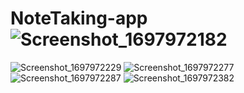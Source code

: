 # NoteTaking-app![Screenshot_1697972182](https://github.com/aniketjha9179/NoteTaking-app/assets/84675061/28bc79e1-613f-4b5d-8acc-b01ccb7eb9f9)
![Screenshot_1697972229](https://github.com/aniketjha9179/NoteTaking-app/assets/84675061/2ba84672-52d2-417b-9cdd-4be1ff39c9aa)
![Screenshot_1697972277](https://github.com/aniketjha9179/NoteTaking-app/assets/84675061/5537aee3-375e-4dd8-902f-c5607ab5f324)![Screenshot_1697972287](https://github.com/aniketjha9179/NoteTaking-app/assets/84675061/c43d5380-ef43-4bf3-b208-69d5a163faf0)
![Screenshot_1697972382](https://github.com/aniketjha9179/NoteTaking-app/assets/84675061/4d838afb-6242-4a3a-b87f-d8437ab770c8)
